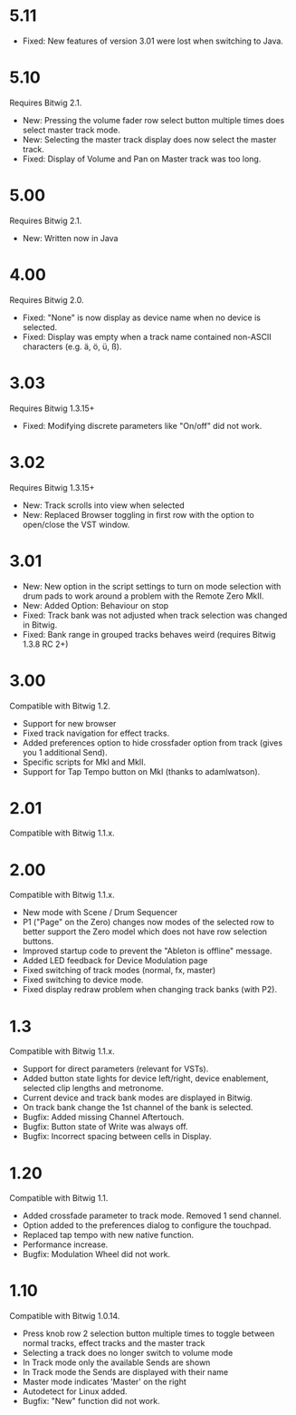 # 5.11
* Fixed: New features of version 3.01 were lost when switching to Java.

# 5.10
Requires Bitwig 2.1.
* New: Pressing the volume fader row select button multiple times does select master track mode.
* New: Selecting the master track display does now select the master track.
* Fixed: Display of Volume and Pan on Master track was too long.

# 5.00
Requires Bitwig 2.1.
* New: Written now in Java

# 4.00
Requires Bitwig 2.0.
* Fixed: "None" is now display as device name when no device is selected.
* Fixed: Display was empty when a track name contained non-ASCII characters (e.g. ä, ö, ü, ß).

# 3.03
Requires Bitwig 1.3.15+
* Fixed: Modifying discrete parameters like "On/off" did not work.

# 3.02
Requires Bitwig 1.3.15+
* New: Track scrolls into view when selected
* New: Replaced Browser toggling in first row with the option to open/close the VST window.

# 3.01
* New: New option in the script settings to turn on mode selection with drum pads to work around a problem with the Remote Zero MkII.
* New: Added Option: Behaviour on stop
* Fixed: Track bank was not adjusted when track selection was changed in Bitwig.
* Fixed: Bank range in grouped tracks behaves weird (requires Bitwig 1.3.8 RC 2+)

# 3.00
Compatible with Bitwig 1.2.
* Support for new browser
* Fixed track navigation for effect tracks.
* Added preferences option to hide crossfader option from track (gives you 1 additional Send).
* Specific scripts for MkI and MkII.
* Support for Tap Tempo button on MkI (thanks to adamlwatson).

# 2.01
Compatible with Bitwig 1.1.x.

# 2.00
Compatible with Bitwig 1.1.x.
* New mode with Scene / Drum Sequencer
* P1 ("Page" on the Zero) changes now modes of the selected row to better support the Zero model which does not have row selection buttons.
* Improved startup code to prevent the "Ableton is offline" message.
* Added LED feedback for Device Modulation page
* Fixed switching of track modes (normal, fx, master)
* Fixed switching to device mode.
* Fixed display redraw problem when changing track banks (with P2).

# 1.3
Compatible with Bitwig 1.1.x.
* Support for direct parameters (relevant for VSTs).
* Added button state lights for device left/right, device enablement, selected clip lengths and metronome.
* Current device and track bank modes are displayed in Bitwig.
* On track bank change the 1st channel of the bank is selected.
* Bugfix: Added missing Channel Aftertouch.
* Bugfix: Button state of Write was always off.
* Bugfix: Incorrect spacing between cells in Display.

# 1.20
Compatible with Bitwig 1.1.
* Added crossfade parameter to track mode. Removed 1 send channel.
* Option added to the preferences dialog to configure the touchpad.
* Replaced tap tempo with new native function.
* Performance increase.
* Bugfix: Modulation Wheel did not work.

# 1.10
Compatible with Bitwig 1.0.14.
- Press knob row 2 selection button multiple times to toggle between normal tracks, effect tracks and the master track
- Selecting a track does no longer switch to volume mode
- In Track mode only the available Sends are shown
- In Track mode the Sends are displayed with their name
- Master mode indicates 'Master' on the right
- Autodetect for Linux added.
- Bugfix: "New" function did not work.